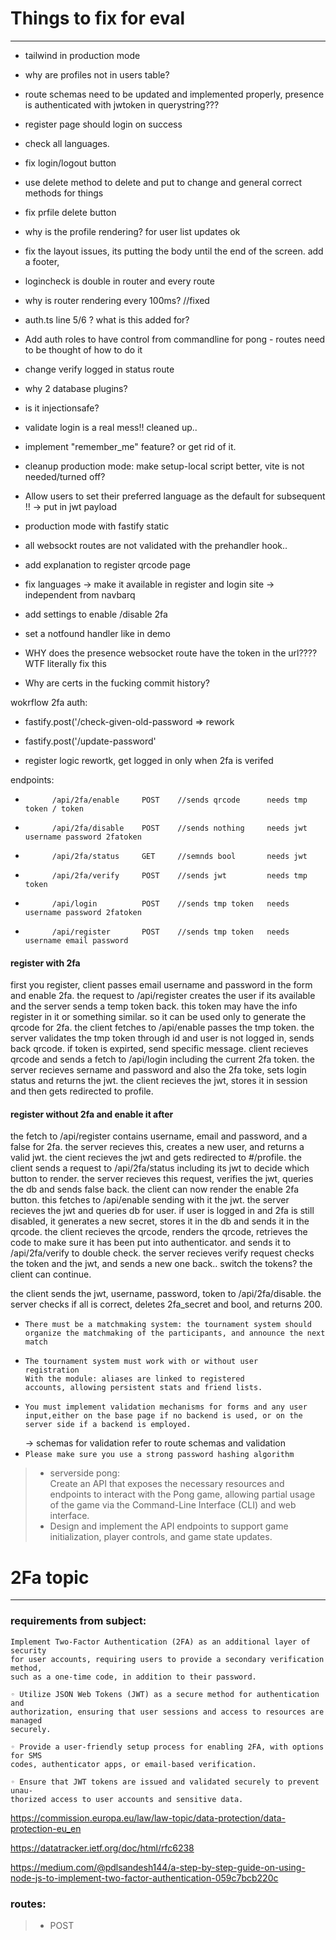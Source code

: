 # Things to fix for eval
------------------------
- tailwind in production mode
- why are profiles not in users table?
- route schemas need to be updated and implemented properly, presence is authenticated with jwtoken in querystring???
- register page should login on success
- check all languages.
- fix login/logout button
- use delete method to delete and put to change and general correct methods for things
- fix prfile delete button
- why is the profile rendering? for user list updates ok
- fix the layout issues, its putting the body until the end of the screen. add a footer, 

- logincheck is double in router and every route

- why is router rendering every 100ms? //fixed

- auth.ts line 5/6 ? what is this added for?

- Add auth roles to have control from commandline for pong - routes need to be thought of how to do it

- change verify logged in status route

- why 2 database plugins?

- is it injectionsafe?

- validate login is a real mess!! cleaned up..

- implement "remember_me" feature? or get rid of it.

- cleanup production mode: make setup-local script better, vite is not needed/turned off?

- Allow users to set their preferred language as the default for subsequent !! -> put in jwt payload

- production mode with fastify static

- all websockt routes are not validated with the prehandler hook..

- add explanation to register qrcode page

- fix languages -> make it available in register and login site -> independent from navbarq

- add settings to enable /disable 2fa


- set a notfound handler like in demo

- WHY does the presence websocket route have the token in the url???? WTF literally fix this

- Why are certs in the fucking commit history?

wokrflow 2fa auth:

- fastify.post('/check-given-old-password => rework

- fastify.post('/update-password'

- register logic rewortk, get logged in only when 2fa is verifed



endpoints:	
-			/api/2fa/enable		POST	//sends qrcode		needs tmp token / token
-			/api/2fa/disable	POST	//sends nothing		needs jwt username password 2fatoken 
-			/api/2fa/status		GET		//semnds bool		needs jwt
-			/api/2fa/verify		POST	//sends jwt			needs tmp token
-			/api/login			POST	//sends tmp token	needs username password 2fatoken
-			/api/register		POST	//sends tmp token	needs username email password

#### register with 2fa
first you register, client passes email username and password in the form and enable 2fa.
the request to /api/register creates the user if its available and the server sends a temp token back.
this token may have the info register in it or something similar. so it can be used only to generate the qrcode for 2fa.
the client fetches to /api/enable passes the tmp token.
the server validates the tmp token through id and user is not logged in, sends back qrcode. if token is expirted, send specific message.
client recieves qrcode and sends a fetch to /api/login including the current 2fa token.
the server recieves sername and password and also the 2fa toke, sets login status and returns the jwt.
the client recieves the jwt, stores it in session and then gets redirected to profile.

#### register without 2fa and enable it after
the fetch to /api/register contains username, email and password, and a false for 2fa.
the server recieves this, creates a new user, and returns a valid jwt.
the cient recieves the jwt and gets redirected to #/profile.
the client sends a request to /api/2fa/status including its jwt to decide which button to render.
the server recieves this request, verifies the jwt, queries the db and sends false back.
the client can now render the enable 2fa button. this fetches to /api/enable sending with it the jwt.
the server recieves the jwt and queries db for user. if user is logged in and 2fa is still disabled, it generates a new secret, stores it in the db and sends it in the qrcode.
the client recieves the qrcode, renders the qrcode, retrieves the code to make sure it has been put into authenticator. and sends it to /api/2fa/verify to double check.
the server recieves verify request checks the token and the jwt, and sends a new one back.. switch the tokens?
the client can continue.

the client sends the jwt, username, password, token to /api/2fa/disable.
the server checks if all is correct, deletes 2fa_secret and bool, and returns 200.





-	```
	There must be a matchmaking system: the tournament system should
	organize the matchmaking of the participants, and announce the next match
	```
-	```
	The tournament system must work with or without user
	registration
	With the module: aliases are linked to registered
	accounts, allowing persistent stats and friend lists.
	```
-	```
	You must implement validation mechanisms for forms and any user input,either on the base page if no backend is used, or on the server side if a backend is employed.
	```
	-> schemas for validation refer to route schemas and validation
-	`Please make sure you use a strong password hashing algorithm`
> - serverside pong:  
> 	Create an API that exposes the necessary resources and endpoints to interact with the Pong game, allowing partial usage of the game via the Command-Line Interface (CLI) and web interface.
> - Design and implement the API endpoints to support game initialization, player
controls, and game state updates.



# 2Fa topic
-----------
### requirements from subject:

```
Implement Two-Factor Authentication (2FA) as an additional layer of security
for user accounts, requiring users to provide a secondary verification method,
such as a one-time code, in addition to their password.
```
```
◦ Utilize JSON Web Tokens (JWT) as a secure method for authentication and
authorization, ensuring that user sessions and access to resources are managed
securely.
```
```
◦ Provide a user-friendly setup process for enabling 2FA, with options for SMS
codes, authenticator apps, or email-based verification.
```
```
◦ Ensure that JWT tokens are issued and validated securely to prevent unau-
thorized access to user accounts and sensitive data.
```
https://commission.europa.eu/law/law-topic/data-protection/data-protection-eu_en

https://datatracker.ietf.org/doc/html/rfc6238

https://medium.com/@pdlsandesh144/a-step-by-step-guide-on-using-node-js-to-implement-two-factor-authentication-059c7bcb220c

### routes:
> - POST 
